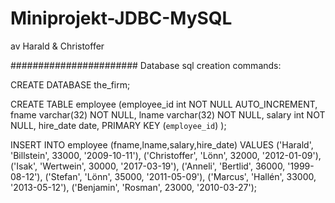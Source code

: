 # Miniprojekt-JDBC-MySQL
av Harald & Christoffer

#######################
Database sql creation commands:

CREATE DATABASE the_firm;

CREATE TABLE employee (employee_id int NOT NULL AUTO_INCREMENT, fname varchar(32) NOT NULL, lname varchar(32) NOT NULL, salary int NOT NULL, hire_date date, PRIMARY KEY (`employee_id`)
);

INSERT INTO employee (fname,lname,salary,hire_date) VALUES   ('Harald', 'Billstein', 33000, '2009-10-11'),   ('Christoffer', 'Lönn', 32000, '2012-01-09'),   ('Isak', 'Wertwein', 30000, '2017-03-19'),   ('Anneli', 'Bertlid', 36000, '1999-08-12'),   ('Stefan', 'Lönn', 35000, '2011-05-09'), ('Marcus', 'Hallén', 33000, '2013-05-12'),   ('Benjamin', 'Rosman', 23000, '2010-03-27');
